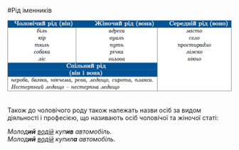 #Рiд iменникiв

<div class="center">
<img src="../pics/5/4.png" width="700px" class="center"/>
</div>
<br>

Також до чоловiчого роду також належать назви осiб за видом дiяльностi i професiєю, що називають осiб чоловiчої та жiночої статi:

<i>Молод<b>ий</b> <u>водiй</u> куп<b>ив</b> автомобiль.</i><br>
<i>Молод<b>ий</b> <u>водiй</u> купил<b>а</b> автомобiль.</i>
</ul>